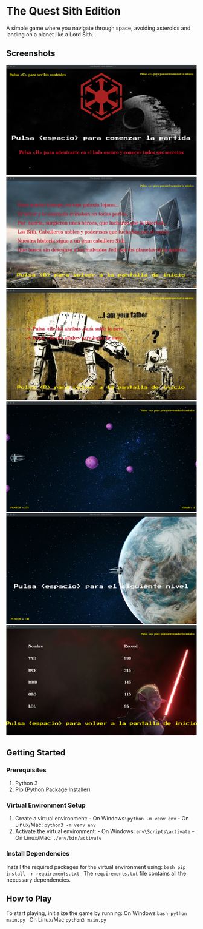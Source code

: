 # The Quest Sith Edition

A simple game where you navigate through space, avoiding asteroids and landing on a planet like a Lord Sith.

## Screenshots

![Screenshot 1](https://github.com/DanielCazorro/The-Quest-Sith-Edition/blob/main/Pictures/Screen1.png) ![Screenshot 2](https://github.com/DanielCazorro/The-Quest-Sith-Edition/blob/main/Pictures/Screen2.png) ![Screenshot 3](https://github.com/DanielCazorro/The-Quest-Sith-Edition/blob/main/Pictures/Screen3.png) ![Screenshot 4](https://github.com/DanielCazorro/The-Quest-Sith-Edition/blob/main/Pictures/Screen4.png) ![Screenshot 5](https://github.com/DanielCazorro/The-Quest-Sith-Edition/blob/main/Pictures/Screen5.png) ![Screenshot 6](https://github.com/DanielCazorro/The-Quest-Sith-Edition/blob/main/Pictures/Screen6.png)

## Getting Started

### Prerequisites

1. Python 3
2. Pip (Python Package Installer)

### Virtual Environment Setup

1. Create a virtual environment: - On Windows: `python -m venv env` - On Linux/Mac: `python3 -m venv env`
2. Activate the virtual environment: - On Windows: `env\Scripts\activate` - On Linux/Mac: `./env/bin/activate`

### Install Dependencies

Install the required packages for the virtual environment using: ```bash pip install -r requirements.txt ``` The `requirements.txt` file contains all the necessary dependencies.

## How to Play

To start playing, initialize the game by running:
On Windows   ```bash python main.py ```
On Linux/Mac ```python3 main.py ``` 
